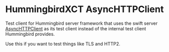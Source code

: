 # HummingbirdXCT AsyncHTTPClient

Test client for Hummingbird server framework that uses the swift server [AsyncHTTPClient](https://github.com/swift-server/async-http-client) as its test client instead of the internal test client Hummingbird provides.

Use this if you want to test things like TLS and HTTP2.